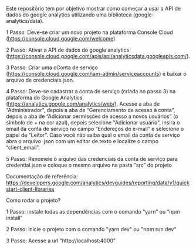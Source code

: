 Este repositório tem por objetivo mostrar como começar a usar a API de dados do google analytics utilizando uma biblioteca (google-analytics/data).

1 Passo:
	Deve-se criar um novo projeto na plataforma Console Cloud (https://console.cloud.google.com/welcome).

2 Passo: 
	Ativar a API de dados do google analytics (https://console.cloud.google.com/apis/api/analyticsdata.googleapis.com/).

3 Passo:
	Criar uma cConta de serviço (https://console.cloud.google.com/iam-admin/serviceaccounts) e baixar o arquivo de credenciais.json.

4 Passo: 
	Deve-se cadastrar a conta de serviço (criada no passo 3) na plataforma do Google Analytics (https://analytics.google.com/analytics/web/), Acesse a aba de “Administrador”, depois a aba de “Gerenciamento de acesso à conta”, depois a aba de “Adicionar permissões de acesso a novos usuários” (o símbolo de + na cor azul), depois selecione "Adicionar usuário", insira o email da conta de serviço no campo “Endereços de e-mail” e selecione o papel de “Leitor”. Caso você não saiba qual o email da conta de serviço abra o arquivo .json com um editor de texto e localize o campo “client_email”.

5 Passo: 
	Renomeie o arquivo das credenciais da conta de serviço para credential.json e coloque o mesmo arquivo na pasta “src” do projeto

Documentação de referência: https://developers.google.com/analytics/devguides/reporting/data/v1/quickstart-client-libraries

Como rodar o projeto?

1 Passo:
  instale todas as dependências com o comando “yarn” ou “npm install”

2 Passo:
  inicie o projeto com o comando "yarn dev" ou "npm run dev"

3 Passo:
  Acesse a url “http://localhost:4000”
